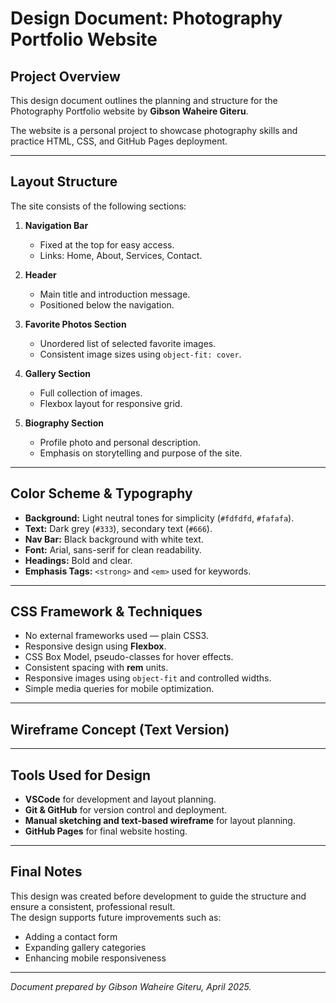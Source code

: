 # Design Document: Photography Portfolio Website

## Project Overview

This design document outlines the planning and structure for the Photography Portfolio website by **Gibson Waheire Giteru**.

The website is a personal project to showcase photography skills and practice HTML, CSS, and GitHub Pages deployment.

---

## Layout Structure

The site consists of the following sections:

1. **Navigation Bar**
   - Fixed at the top for easy access.
   - Links: Home, About, Services, Contact.

2. **Header**
   - Main title and introduction message.
   - Positioned below the navigation.

3. **Favorite Photos Section**
   - Unordered list of selected favorite images.
   - Consistent image sizes using `object-fit: cover`.

4. **Gallery Section**
   - Full collection of images.
   - Flexbox layout for responsive grid.

5. **Biography Section**
   - Profile photo and personal description.
   - Emphasis on storytelling and purpose of the site.

---

## Color Scheme & Typography

- **Background:** Light neutral tones for simplicity (`#fdfdfd`, `#fafafa`).
- **Text:** Dark grey (`#333`), secondary text (`#666`).
- **Nav Bar:** Black background with white text.
- **Font:** Arial, sans-serif for clean readability.
- **Headings:** Bold and clear.
- **Emphasis Tags:** `<strong>` and `<em>` used for keywords.

---

## CSS Framework & Techniques

- No external frameworks used — plain CSS3.
- Responsive design using **Flexbox**.
- CSS Box Model, pseudo-classes for hover effects.
- Consistent spacing with **rem** units.
- Responsive images using `object-fit` and controlled widths.
- Simple media queries for mobile optimization.

---

## Wireframe Concept (Text Version)


---

## Tools Used for Design

- **VSCode** for development and layout planning.
- **Git & GitHub** for version control and deployment.
- **Manual sketching and text-based wireframe** for layout planning.
- **GitHub Pages** for final website hosting.

---

## Final Notes

This design was created before development to guide the structure and ensure a consistent, professional result.  
The design supports future improvements such as:
- Adding a contact form
- Expanding gallery categories
- Enhancing mobile responsiveness

---

*Document prepared by Gibson Waheire Giteru, April 2025.*
